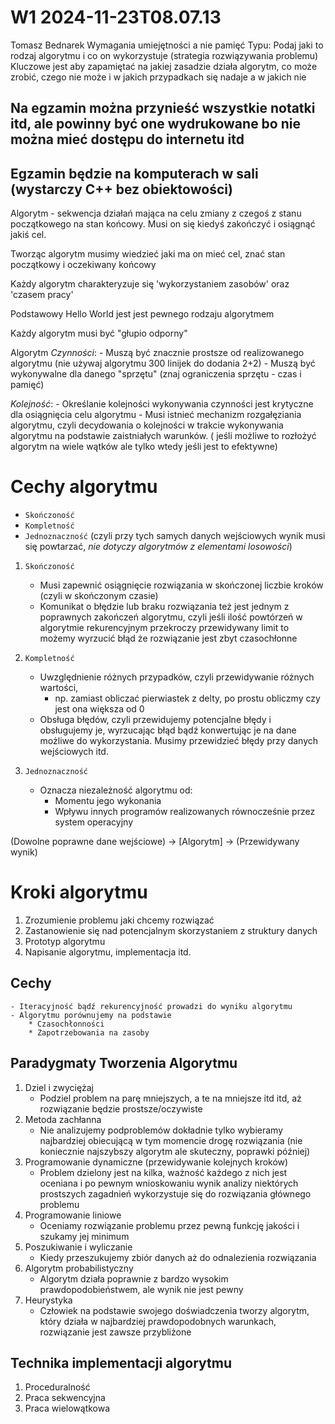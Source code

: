 W1 2024-11-23T08.07.13
========================
Tomasz Bednarek
Wymagania umiejętności a nie pamięć
Typu: Podaj jaki to rodzaj algorytmu i co on wykorzystuje (strategia rozwiązywania problemu)
Kluczowe jest aby zapamiętać na jakiej zasadzie działa algorytm, co może zrobić, czego nie może i w jakich przypadkach się nadaje a w jakich nie

Na egzamin można przynieść wszystkie notatki itd, ale powinny być one wydrukowane bo nie można mieć dostępu do internetu itd
-
Egzamin  będzie na komputerach w sali (wystarczy C++ bez obiektowości)
-

Algorytm - sekwencja działań mająca na celu zmiany z czegoś z stanu początkowego na stan końcowy.
Musi on się kiedyś zakończyć i osiągnąć jakiś cel.

Tworząc algorytm musimy wiedzieć jaki ma on mieć cel, znać stan początkowy i oczekiwany końcowy

Każdy algorytm charakteryzuje się 'wykorzystaniem zasobów' oraz 'czasem pracy'

Podstawowy Hello World jest jest pewnego rodzaju algorytmem

Każdy algorytm musi być "głupio odporny"

Algorytm
_Czynności_:
    - Muszą być znacznie prostsze od realizowanego algorytmu (nie używaj algorytmu 300 linijek do dodania 2+2)
    - Muszą być wykonywalne dla danego "sprzętu" (znaj ograniczenia sprzętu - czas i pamięć)

_Kolejność_:
    - Określanie kolejności wykonywania czynności jest krytyczne dla osiągnięcia celu algorytmu 
    - Musi istnieć mechanizm rozgałęziania algorytmu, czyli decydowania o kolejności w trakcie wykonywania algorytmu na podstawie zaistniałych warunków. ( jeśli możliwe to rozłożyć algorytm na wiele wątków ale tylko wtedy jeśli jest to efektywne)

Cechy algorytmu
=
- `Skończoność`
- `Kompletność`
- `Jednoznaczność` (czyli przy tych samych danych wejściowych wynik musi się powtarzać, _nie dotyczy algorytmów z elementami losowości_)

1. `Skończoność`
    - Musi zapewnić osiągnięcie rozwiązania w skończonej liczbie kroków (czyli w skończonym czasie)
    - Komunikat o błędzie lub braku rozwiązania też jest jednym z poprawnych zakończeń algorytmu, czyli jeśli ilość powtórzeń w algorytmie rekurencyjnym przekroczy przewidywany limit to możemy wyrzucić błąd że rozwiązanie jest zbyt czasochłonne

2. `Kompletność`
    - Uwzględnienie różnych przypadków, czyli przewidywanie różnych wartości, 
        * np. zamiast obliczać pierwiastek z delty, po prostu obliczmy czy jest ona większa od 0
    - Obsługa błędów, czyli przewidujemy potencjalne błędy i obsługujemy je, wyrzucając błąd bądź konwertując je na dane możliwe do wykorzystania. Musimy przewidzieć błędy przy danych wejściowych itd.

3. `Jednoznaczność`
    - Oznacza niezależność algorytmu od:
        * Momentu jego wykonania
        * Wpływu innych programów realizowanych równocześnie przez system operacyjny

(Dowolne poprawne dane wejściowe) -> [Algorytm] -> (Przewidywany wynik)

Kroki algorytmu
=
1. Zrozumienie problemu jaki chcemy rozwiązać
2. Zastanowienie się nad potencjalnym skorzystaniem z struktury danych
3. Prototyp algorytmu
4. Napisanie algorytmu, implementacja itd.

Cechy
-
    - Iteracyjność bądź rekurencyjność prowadzi do wyniku algorytmu
    - Algorytmu porównujemy na podstawie 
        * Czasochłonności
        * Zapotrzebowania na zasoby

Paradygmaty Tworzenia Algorytmu
-
1. Dziel i zwyciężaj
    * Podziel problem na parę mniejszych, a te na mniejsze itd itd, aż rozwiązanie będzie prostsze/oczywiste
2. Metoda zachłanna
    * Nie analizujemy podproblemów dokładnie tylko wybieramy najbardziej obiecującą w tym momencie drogę rozwiązania (nie koniecznie najszybszy algorytm ale skuteczny, poprawki później)
3. Programowanie dynamiczne (przewidywanie kolejnych kroków)
    * Problem dzielony jest na kilka, ważność każdego z nich jest oceniana i po pewnym wnioskowaniu wynik analizy niektórych prostszych zagadnień wykorzystuje się do rozwiązania głównego problemu
4. Programowanie liniowe
    * Oceniamy rozwiązanie problemu przez pewną funkcję jakości i szukamy jej minimum
5. Poszukiwanie i wyliczanie
    * Kiedy przeszukujemy zbiór danych aż do odnalezienia rozwiązania
6. Algorytm probabilistyczny
    * Algorytm działa poprawnie z bardzo wysokim prawdopodobieństwem, ale wynik nie jest pewny
7. Heurystyka
    * Człowiek na podstawie swojego doświadczenia tworzy algorytm, który działa w najbardziej prawdopodobnych warunkach, rozwiązanie jest zawsze przybliżone

Technika implementacji algorytmu
-
1. Proceduralność
2. Praca sekwencyjna
3. Praca wielowątkowa